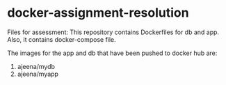 # docker-assignment-resolution
Files for assessment: 
This repository contains Dockerfiles for db and app.
Also, it contains docker-compose file.



The images for the app and db that have been pushed to docker hub are:
1. ajeena/mydb
2. ajeena/myapp
